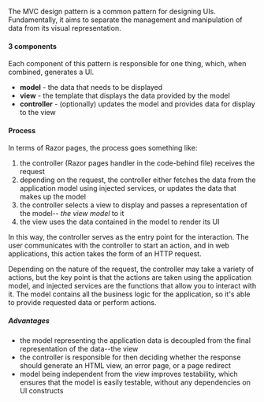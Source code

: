 The MVC design pattern is a common pattern for designing UIs. Fundamentally, it aims to separate the management and manipulation of data from its visual representation.
#### 3 components
Each component of this pattern is responsible for one thing, which, when combined, generates a UI.
- **model** - the data that needs to be displayed
- **view** - the template that displays the data provided by the model
- **controller** - (optionally) updates the model and provides data for display to the view
#### Process
In terms of Razor pages, the process goes something like:
1. the controller (Razor pages handler in the code-behind file) receives the request
2. depending on the request, the controller either fetches the data from the application model using injected services, or updates the data that makes up the model
3. the controller selects a view to display and passes a representation of the model-- *the view model* to it
4. the view uses the data contained in the model to render its UI

In this way, the controller serves as the entry point for the interaction. The user communicates with the controller to start an action, and in web applications, this action takes the form of an HTTP request.

Depending on the nature of the request, the controller may take a variety of actions, but the key point is that the actions are taken using the application model, and injected services are the functions that allow you to interact with it. The model contains all the business logic for the application, so it's able to provide requested data or perform actions.

##### Advantages
- the model representing the application data is decoupled from the final representation of the data--the view
- the controller is responsible for then deciding whether the response should generate an HTML view, an error page, or a page redirect
- model being independent from the view improves testability, which ensures that the model is easily testable, without any dependencies on UI constructs


